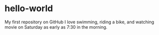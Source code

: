 hello-world
===========

My first repository on GitHub
I love swimming, riding a bike, and watching movie on Saturday as early as 7:30 in the morning.

